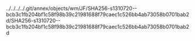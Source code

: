 ../../../../.git/annex/objects/wm/JF/SHA256-s1310720--bcb3c1fb204bf1c58f98b39c21981688f79caec1c526bb4ab73058b0701bab2d/SHA256-s1310720--bcb3c1fb204bf1c58f98b39c21981688f79caec1c526bb4ab73058b0701bab2d